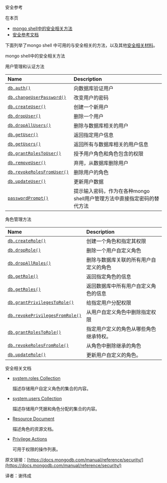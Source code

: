 安全参考

在本页

- [mongo shell中的安全相关方法]((https://docs.mongodb.com/manual/reference/security/security-methods-in-the-mongo-shell))
- [安全参考文档](https://docs.mongodb.com/manual/reference/security/security-reference-documentation)

下面列举了mongo shell 中可用的与安全相关的方法，以及其他[安全相关材料](https://docs.mongodb.com/manual/reference/security/security-reference-materials)。


 mongo shell中的安全相关方法

 用户管理和认证方法

| Name                                                         | Description                                                  |
| :----------------------------------------------------------- | :----------------------------------------------------------- |
| [`db.auth()`](https://docs.mongodb.com/manual/reference/method/db.auth/db.auth) | 向数据库验证用户         |
| [`db.changeUserPassword()`](https://docs.mongodb.com/manual/reference/method/db.changeUserPassword/db.changeUserPassword) | 改变用户的密码           |
| [`db.createUser()`](https://docs.mongodb.com/manual/reference/method/db.createUser/db.createUser) | 创建一个新用户                           |
| [`db.dropUser()`](https://docs.mongodb.com/manual/reference/method/db.dropUser/db.dropUser) | 删除一个用户                           |
| [`db.dropAllUsers()`](https://docs.mongodb.com/manual/reference/method/db.dropAllUsers/db.dropAllUsers) | 删除与数据库相关的用户 |
| [`db.getUser()`](https://docs.mongodb.com/manual/reference/method/db.getUser/db.getUser) | 返回指定用户信息 |
| [`db.getUsers()`](https://docs.mongodb.com/manual/reference/method/db.getUsers/db.getUsers) | 返回所有与数据库相关的用户信息 |
| [`db.grantRolesToUser()`](https://docs.mongodb.com/manual/reference/method/db.grantRolesToUser/db.grantRolesToUser) | 授予用户角色和角色包含的权限 |
| [`db.removeUser()`](https://docs.mongodb.com/manual/reference/method/db.removeUser/db.removeUser) | 弃用，从数据库删除用户 |
| [`db.revokeRolesFromUser()`](https://docs.mongodb.com/manual/reference/method/db.revokeRolesFromUser/db.revokeRolesFromUser) | 删除用户的角色                    |
| [`db.updateUser()`](https://docs.mongodb.com/manual/reference/method/db.updateUser/db.updateUser) | 更新用户数据                               |
| [`passwordPrompt()`](https://docs.mongodb.com/manual/reference/method/passwordPrompt/passwordPrompt) | 提示输入密码，作为在各种mongo shell用户管理方法中直接指定密码的替代方法 |


 角色管理方法

| Name                                                         | Description                                                  |
| :----------------------------------------------------------- | :----------------------------------------------------------- |
| [`db.createRole()`](https://docs.mongodb.com/manual/reference/method/db.createRole/db.createRole) | 创建一个角色和指定其权限 |
| [`db.dropRole()`](https://docs.mongodb.com/manual/reference/method/db.dropRole/db.dropRole) | 删除一个用户自定义角色           |
| [`db.dropAllRoles()`](https://docs.mongodb.com/manual/reference/method/db.dropAllRoles/db.dropAllRoles) | 删除与数据库关联的所有用户自定义的角色 |
| [`db.getRole()`](https://docs.mongodb.com/manual/reference/method/db.getRole/db.getRole) | 返回指定角色的信息 |
| [`db.getRoles()`](https://docs.mongodb.com/manual/reference/method/db.getRoles/db.getRoles) | 返回数据库中所有用户自定义角色的信息 |
| [`db.grantPrivilegesToRole()`](https://docs.mongodb.com/manual/reference/method/db.grantPrivilegesToRole/db.grantPrivilegesToRole) | 给指定用户分配权限 |
| [`db.revokePrivilegesFromRole()`](https://docs.mongodb.com/manual/reference/method/db.revokePrivilegesFromRole/db.revokePrivilegesFromRole) | 从用户自定义角色中删除指定权限 |
| [`db.grantRolesToRole()`](https://docs.mongodb.com/manual/reference/method/db.grantRolesToRole/db.grantRolesToRole) | 指定用户定义的角色从哪些角色继承特权。 |
| [`db.revokeRolesFromRole()`](https://docs.mongodb.com/manual/reference/method/db.revokeRolesFromRole/db.revokeRolesFromRole) | 从角色中删除继承的角色   |
| [`db.updateRole()`](https://docs.mongodb.com/manual/reference/method/db.updateRole/db.updateRole) | 更新用户自定义的角色。           |



 安全相关文档

- [system.roles Collection](https://docs.mongodb.com/manual/reference/system-roles-collection/)

  描述存储用户自定义角色的集合的内容。

- [system.users Collection](https://docs.mongodb.com/manual/reference/system-users-collection/)

  描述存储用户凭据和角色分配的集合的内容。

- [Resource Document](https://docs.mongodb.com/manual/reference/resource-document/)

  描述角色的资源文档。

- [Privilege Actions](https://docs.mongodb.com/manual/reference/privilege-actions/)

  可用于权限的操作列表。

原文链接：[https://docs.mongodb.com/manual/reference/security/](https://docs.mongodb.com/manual/reference/security/)

译者：谢伟成

